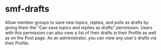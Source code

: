 smf-drafts
==========

Allow member groups to save new topics, replies, and polls as drafts by giving them the "Can save topics and replies as drafts" permission.  Users with this permission can also view a list of their drafts in their Profile as well as on the Post page.  As an administrator, you can view any user's drafts via their Profile.
